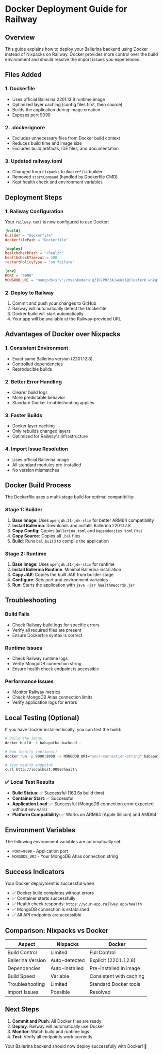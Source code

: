 # Docker Deployment Guide for Railway

## Overview
This guide explains how to deploy your Ballerina backend using Docker instead of Nixpacks on Railway. Docker provides more control over the build environment and should resolve the import issues you experienced.

## Files Added

### 1. Dockerfile
- Uses official Ballerina 2201.12.8 runtime image
- Optimized layer caching (config files first, then source)
- Builds the application during image creation
- Exposes port 9090

### 2. .dockerignore
- Excludes unnecessary files from Docker build context
- Reduces build time and image size
- Excludes build artifacts, IDE files, and documentation

### 3. Updated railway.toml
- Changed from `nixpacks` to `dockerfile` builder
- Removed `startCommand` (handled by Dockerfile CMD)
- Kept health check and environment variables

## Deployment Steps

### 1. Railway Configuration
Your `railway.toml` is now configured to use Docker:
```toml
[build]
builder = "dockerfile"
dockerfilePath = "Dockerfile"

[deploy]
healthcheckPath = "/health"
healthcheckTimeout = 300
restartPolicyType = "on_failure"

[env]
PORT = "9090"
MONGODB_URI = "mongodb+srv://msaokumara:qZIR7PRZ3AJwyWal@cluster0.wnkqicv.mongodb.net/babadb?retryWrites=true&w=majority"
```

### 2. Deploy to Railway
1. Commit and push your changes to GitHub
2. Railway will automatically detect the Dockerfile
3. Docker build will start automatically
4. Your app will be available at the Railway-provided URL

## Advantages of Docker over Nixpacks

### 1. **Consistent Environment**
- Exact same Ballerina version (2201.12.8)
- Controlled dependencies
- Reproducible builds

### 2. **Better Error Handling**
- Clearer build logs
- More predictable behavior
- Standard Docker troubleshooting applies

### 3. **Faster Builds**
- Docker layer caching
- Only rebuilds changed layers
- Optimized for Railway's infrastructure

### 4. **Import Issue Resolution**
- Uses official Ballerina image
- All standard modules pre-installed
- No version mismatches

## Docker Build Process

The Dockerfile uses a multi-stage build for optimal compatibility:

### Stage 1: Builder
1. **Base Image**: Uses `openjdk:21-jdk-slim` for better ARM64 compatibility
2. **Install Ballerina**: Downloads and installs Ballerina 2201.12.8
3. **Copy Config**: Copies `Ballerina.toml` and `Dependencies.toml` first
4. **Copy Source**: Copies all `.bal` files
5. **Build**: Runs `bal build` to compile the application

### Stage 2: Runtime
1. **Base Image**: Uses `openjdk:21-jdk-slim` for runtime
2. **Install Ballerina Runtime**: Minimal Ballerina installation
3. **Copy JAR**: Copies the built JAR from builder stage
4. **Configure**: Sets port and environment variables
5. **Run**: Starts the application with `java -jar healthRecords.jar`

## Troubleshooting

### Build Fails
- Check Railway build logs for specific errors
- Verify all required files are present
- Ensure Dockerfile syntax is correct

### Runtime Issues
- Check Railway runtime logs
- Verify MongoDB connection string
- Ensure health check endpoint is accessible

### Performance Issues
- Monitor Railway metrics
- Check MongoDB Atlas connection limits
- Verify application logs for errors

## Local Testing (Optional)

If you have Docker installed locally, you can test the build:

```bash
# Build the image
docker build -t babapotha-backend .

# Run locally (optional)
docker run -p 9090:9090 -e MONGODB_URI="your-connection-string" babapotha-backend

# Test health endpoint
curl http://localhost:9090/health
```

### ✅ Local Test Results
- **Build Status**: ✅ Successful (163.6s build time)
- **Container Start**: ✅ Successful
- **Application Load**: ✅ Successful (MongoDB connection error expected without env vars)
- **Platform Compatibility**: ✅ Works on ARM64 (Apple Silicon) and AMD64

## Environment Variables

The following environment variables are automatically set:
- `PORT=9090` - Application port
- `MONGODB_URI` - Your MongoDB Atlas connection string

## Success Indicators

Your Docker deployment is successful when:
- ✅ Docker build completes without errors
- ✅ Container starts successfully
- ✅ Health check responds: `https://your-app.railway.app/health`
- ✅ MongoDB connection is established
- ✅ All API endpoints are accessible

## Comparison: Nixpacks vs Docker

| Aspect | Nixpacks | Docker |
|--------|----------|--------|
| Build Control | Limited | Full Control |
| Ballerina Version | Auto-detected | Explicit (2201.12.8) |
| Dependencies | Auto-installed | Pre-installed in image |
| Build Speed | Variable | Consistent with caching |
| Troubleshooting | Limited | Standard Docker tools |
| Import Issues | Possible | Resolved |

## Next Steps

1. **Commit and Push**: All Docker files are ready
2. **Deploy**: Railway will automatically use Docker
3. **Monitor**: Watch build and runtime logs
4. **Test**: Verify all endpoints work correctly

Your Ballerina backend should now deploy successfully with Docker! 🚀
